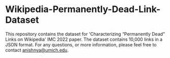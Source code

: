 # Wikipedia-Permanently-Dead-Link-Dataset
This repository contains the dataset for 'Characterizing “Permanently Dead" Links on Wikipedia' IMC 2022 paper. The dataset contains 10,000 links in a JSON format. For any questions, or more information, please feel free to contact anishnya@umich.edu.  
